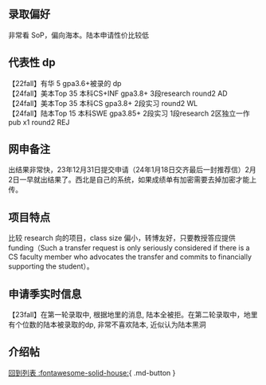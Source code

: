## 录取偏好

非常看 SoP，偏向海本。陆本申请性价比较低

## 代表性 dp

【22fall】有华 5 gpa3.6+被录的 dp  
【24fall】美本Top 35 本科CS+INF gpa3.8+ 3段research round2 AD  
【24fall】美本Top 35 本科CS gpa3.8+ 2段实习 round2 WL  
【24fall】陆本Top 15 本科SWE gpa3.85+ 2段实习 1段research 2区独立一作pub x1 round2 REJ

## 网申备注

出结果非常快，23年12月31日提交申请（24年1月18日交齐最后一封推荐信）2月2日一早就出结果了。西北是自己的系统，如果成绩单有加密需要去掉加密才能上传。

## 项目特点

比较 research 向的项目，class size 偏小，转博友好，只要教授答应提供funding（Such a transfer request is only seriously considered if there is a CS faculty member who advocates the transfer and commits to financially supporting the student）。

## 申请季实时信息

【23fall】在第一轮录取中, 根据地里的消息, 陆本全被拒。在第二轮录取中，地里有个位数的陆本被录取的dp, 非常不喜欢陆本, 近似认为陆本黑洞

## 介绍帖

[回到列表 :fontawesome-solid-house:](grade.md){ .md-button }
